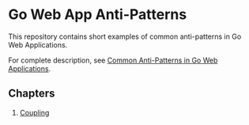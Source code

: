 # Go Web App Anti-Patterns 

This repository contains short examples of common anti-patterns in Go Web Applications.

For complete description, see [Common Anti-Patterns in Go Web Applications](https://threedots.tech/post/common-anti-patterns-in-go-web-applications/).

## Chapters

1. [Coupling](./01-coupling)

